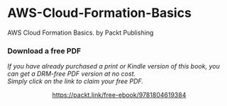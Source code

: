 # AWS-Cloud-Formation-Basics
AWS Cloud Formation Basics. by Packt Publishing

### Download a free PDF

 <i>If you have already purchased a print or Kindle version of this book, you can get a DRM-free PDF version at no cost.<br>Simply click on the link to claim your free PDF.</i>
<p align="center"> <a href="https://packt.link/free-ebook/9781804619384">https://packt.link/free-ebook/9781804619384 </a> </p>